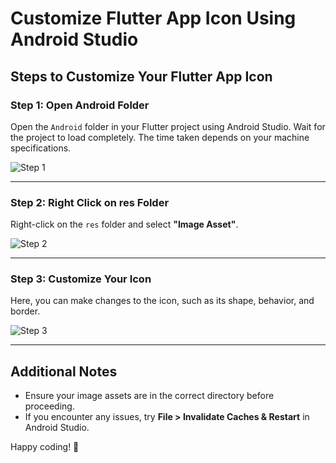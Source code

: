 # Customize Flutter App Icon Using Android Studio

## Steps to Customize Your Flutter App Icon

### Step 1: Open Android Folder
Open the `Android` folder in your Flutter project using Android Studio. Wait for the project to load completely. The time taken depends on your machine specifications.

![Step 1](https://github.com/tranhuudang/FlutterToolkit/blob/master/assets/icon_generator/open_android_folder.png?raw=true)

---

### Step 2: Right Click on res Folder
Right-click on the `res` folder and select **"Image Asset"**.

![Step 2](https://github.com/tranhuudang/FlutterToolkit/blob/master/assets/icon_generator/select_image_asset.png?raw=true)

---

### Step 3: Customize Your Icon
Here, you can make changes to the icon, such as its shape, behavior, and border.

![Step 3](https://github.com/tranhuudang/FlutterToolkit/blob/master/assets/icon_generator/image_asset.png?raw=true)

---

## Additional Notes
- Ensure your image assets are in the correct directory before proceeding.
- If you encounter any issues, try **File > Invalidate Caches & Restart** in Android Studio.

Happy coding! 🚀
